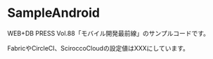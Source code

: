 # SampleAndroid

WEB+DB PRESS Vol.88「モバイル開発最前線」のサンプルコードです。

FabricやCircleCI、SciroccoCloudの設定値はXXXにしています。
